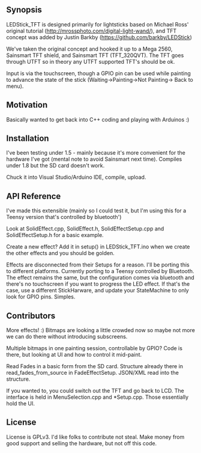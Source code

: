 ## Synopsis

LEDStick_TFT is designed primarily for lightsticks based on Michael Ross' original tutorial (http://mrossphoto.com/digital-light-wand/), and TFT concept was added by Justin Barkby (https://github.com/barkby/LEDStick)

We've taken the original concept and hooked it up to a Mega 2560, Sainsmart TFT shield, and Sainsmart TFT (TFT_320QVT). The TFT goes through UTFT so in theory any UTFT supported TFT's should be ok.

Input is via the touchscreen, though a GPIO pin can be used while painting to advance the state of the stick (Waiting->Painting->Not Painting-> Back to menu).

## Motivation

Basically wanted to get back into C++ coding and playing with Arduinos :)

## Installation

I've been testing under 1.5 - mainly because it's more convenient for the hardware I've got (mental note to avoid Sainsmart next time). Compiles under 1.8 but the SD card doesn't work.

Chuck it into Visual Studio/Arduino IDE, compile, upload.

## API Reference

I've made this extensible (mainly so I could test it, but I'm using this for a Teensy version that's controlled by bluetooth')

Look at SolidEffect.cpp, SolidEffect.h, SolidEffectSetup.cpp and SolidEffectSetup.h for a basic example.

Create a new effect? Add it in setup() in LEDStick_TFT.ino when we create the other effects and you should be golden.

Effects are disconnected from their Setups for a reason. I'll be porting this to different platforms. Currently porting to a Teensy controlled by Bluetooth. The effect remains the same, but the configuration comes via bluetooth and there's no touchscreen if you want to progress the LED effect. If that's the case, use a different StickHarware, and update your StateMachine to only look for GPIO pins. Simples.

## Contributors

More effects! :) Bitmaps are looking a little crowded now so maybe not more we can do there without introducing subscreens. 

Multiple bitmaps in one painting session, controllable by GPIO? Code is there, but looking at UI and how to control it mid-paint.

Read Fades in a basic form from the SD card. Structure already there in read_fades_from_source in FadeEffectSetup. JSON/XML read into the structure. 

If you wanted to, you could switch out the TFT and go back to LCD. The interface is held in MenuSelection.cpp and *Setup.cpp. Those essentially hold the UI.

## License

License is GPLv3. I'd like folks to contribute not steal. Make money from good support and selling the hardware, but not off this code.